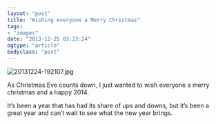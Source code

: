 ```yaml
---
layout: "post"
title: "Wishing everyone a Merry Christmas"
tags: 
- "images"
date: "2013-12-25 03:23:24"
ogtype: "article"
bodyclass: "post"
---
```


![20131224-192107.jpg](http://cdn.rogerstringer.com/wp-content/uploads/2013/12/20131224-192107.jpg)

As Christmas Eve counts down, I just wanted to wish everyone a merry christmas and a happy 2014.

It’s been a year that has had its share of ups and downs, but it’s been a great year and can’t wait to see what the new year brings.